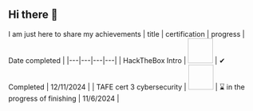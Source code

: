 ## Hi there 👋
I am just here to share my achievements
| title | certification | progress | Date completed |
|---|---|---|---|
| HackTheBox Intro | <img src=" " width="50" height="50"> | ✔ Completed | 12/11/2024 |
| TAFE cert 3 cybersecurity | <img src=" " width="50" height="50"> | ⌛ in the progress of finishing | 11/6/2024 |

